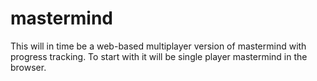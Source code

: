 # mastermind
This will in time be a web-based multiplayer version of mastermind with progress tracking.
To start with it will be single player mastermind in the browser.
